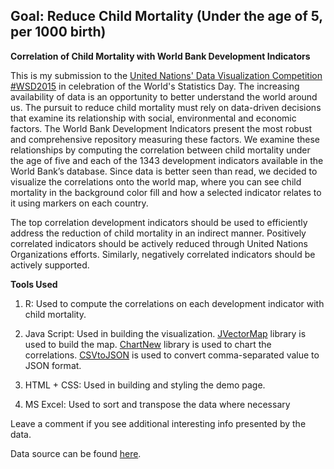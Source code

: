 ## Goal: Reduce Child Mortality (Under the age of 5, per 1000 birth)


**Correlation of Child Mortality with World Bank Development Indicators**


This is my submission to the [United Nations' Data Visualization Competition #WSD2015](https://unite.un.org/ideas/content/wsd2015-data-visualization-challenge) in celebration of the World's Statistics Day. The increasing availability of data is an opportunity to better understand the world around us. The pursuit to reduce child mortality must rely on data-driven decisions that examine its relationship with social, environmental and economic factors. The World Bank Development Indicators present the most robust and comprehensive repository measuring these factors. We examine these relationships by computing the correlation between child mortality under the age of five and each of the 1343 development indicators available in the World Bank’s database. Since data is better seen than read, we decided to visualize the correlations onto the world map, where you can see child mortality in the background color fill and how a selected indicator relates to it using markers on each country.


The top correlation development indicators should be used to efficiently address the reduction of child mortality in an indirect manner. Positively correlated indicators should be actively reduced through United Nations Organizations efforts. Similarly, negatively correlated indicators should be actively supported.



**Tools Used**

1. R: Used to compute the correlations on each development indicator with child mortality.

2. Java Script: Used in building the visualization. [JVectorMap](http://jvectormap.com/) library is used to build the map. [ChartNew](https://github.com/FVANCOP/ChartNew.js) library is used to chart the correlations. [CSVtoJSON](http://www.csvjson.com/csv2json) is used to convert comma-separated value to JSON format.

3. HTML + CSS: Used in building and styling the demo page.

4. MS Excel: Used to sort and transpose the data where necessary


Leave a comment if you see additional interesting info presented by the data.

Data source can be found [here](http://dim.csvalley.com/files/Child%20Mortality%20Source%20Files.zip).
